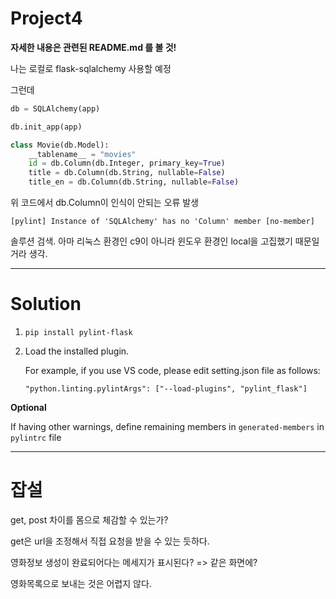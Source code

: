 # Project4

**자세한 내용은 관련된 README.md 를 볼 것!**



나는 로컬로 flask-sqlalchemy 사용할 예정

그런데

```python
db = SQLAlchemy(app)

db.init_app(app)

class Movie(db.Model):
    __tablename__ = "movies"
    id = db.Column(db.Integer, primary_key=True)
    title = db.Column(db.String, nullable=False)
    title_en = db.Column(db.String, nullable=False)
```

위 코드에서 db.Column이 인식이 안되는 오류 발생

`[pylint] Instance of 'SQLAlchemy' has no 'Column' member [no-member]`



솔루션 검색. 아마 리눅스 환경인 c9이 아니라 윈도우 환경인 local을 고집했기 때문일거라 생각.

---

# Solution

1. `pip install pylint-flask`

2. Load the installed plugin.

   For example, if you use VS code, please edit setting.json file as follows:

   `"python.linting.pylintArgs": ["--load-plugins", "pylint_flask"]`

**Optional**

If having other warnings, define remaining members in `generated-members` in `pylintrc` file

---





# 잡설

get, post 차이를 몸으로 체감할 수 있는가?

get은 url을 조정해서 직접 요청을 받을 수 있는 듯하다.



영화정보 생성이 완료되어다는 메세지가 표시된다? => 같은 화면에?

영화목록으로 보내는 것은 어렵지 않다.

